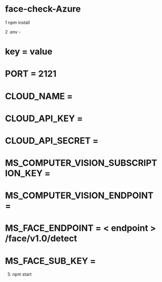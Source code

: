 # face-check-Azure

1 npm install

2 .env    -
  # key = value 
  # PORT = 2121
  # CLOUD_NAME = 
  # CLOUD_API_KEY = 
  # CLOUD_API_SECRET =
  # MS_COMPUTER_VISION_SUBSCRIPTION_KEY = 
  # MS_COMPUTER_VISION_ENDPOINT = 
  # MS_FACE_ENDPOINT =  < endpoint > /face/v1.0/detect
  # MS_FACE_SUB_KEY =
  
3. npm start
